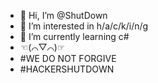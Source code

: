 - 👋 Hi, I’m @ShutDown
- 👀 I’m interested in h/a/c/k/i/n/g
- 🌱 I’m currently learning c#
- ☜(⌒▽⌒)☞
- #WE DO NOT FORGIVE
- #HACKERSHUTDOWN

